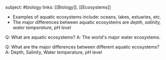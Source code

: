 subject: #biology
links: [[Biology]]. [[Ecosystems]]
- Examples of aquatic ecosystems include: oceans, lakes, estuaries, etc.
- The major differences between aquatic ecosystems are *depth, salinity, water temperature, pH level*

Q: What are aquatic ecosystems?
A: The world's major water ecosystems.
<!--ID: 1623103370551-->



Q: What are the major differences between different aquatic ecosystems?
A: Depth, Salinity, Water temperature, pH level
<!--ID: 1623103370643-->

